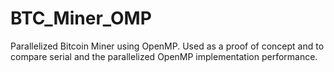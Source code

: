 # BTC_Miner_OMP
Parallelized Bitcoin Miner using OpenMP. Used as a proof of concept and to compare serial and the parallelized OpenMP implementation performance.
